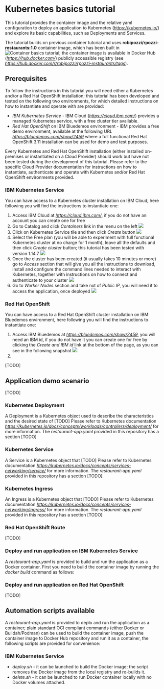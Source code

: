 # Kubernetes basics tutorial
This tutorial provides the container image and the relative yaml configuration to deploy an application to Kubernetes (https://kubernetes.io/) and explore its basic capabilities, such as Deployments and Services.

The tutorial builds on previous container tutorial and uses **robipozzi/rpozzi-restaurants:1.0** container image, which has been built in ![Container basics tutorial](https://github.com/robipozzi/container-kubernetes-tutorials/tree/master/1-container_basics); the container image is available in Docker Hub (*https://hub.docker.com/*) publicly accessible registry (see *https://hub.docker.com/r/robipozzi/rpozzi-restaurants/tags*).

## Prerequisites
To follow the instructions in this tutorial you will need either a Kubernetes and/or a Red Hat OpenShift installation; this tutorial has been developed and tested on the following two environments, for which detailed instructions on how to instantiate and operate with are provided:
* *IBM Kubernetes Service* - IBM Cloud (*https://cloud.ibm.com/*) provides a managed Kubernetes service, with a free cluster tier available.
* *Red Hat OpenShift* on IBM Bluedemos environment - IBM provides a free demo environment, available at the following URL  *https://bluedemos.com/show/2459* where a full functional Red Hat OpenShift 3.11 installation can be used for demo and test purposes.

Every Kubernetes and Red Hat OpenShift installation (either installed on-premises or instantiated on a Cloud Provider) should work but have not been tested during the development of this tutorial. 
Please refer to the specific Cloud Provider documentation for instructions on how to instantiate, authenticate and operate with Kubernetes and/or Red Hat OpenShift environments provided.

### IBM Kubernetes Service
You can have access to a Kubernetes cluster installation on IBM Cloud, here following you will find the instructions to instantiate one:
1. Access IBM Cloud at *https://cloud.ibm.com/*, if you do not have an account you can create one for free
2. Go to Catalog and click *Containers* link in the menu on the left 
![](https://github.com/robipozzi/container-kubernetes-tutorials/blob/master/5-k8_basics/images/catalog.png)
3. Click on Kubernetes Service tile and then click *Create* button
![](https://github.com/robipozzi/container-kubernetes-tutorials/blob/master/5-k8_basics/images/create-button.png)
4. Select the Free plan (you will be able to experiment with full functional Kubernetes cluster at no charge for 1 month), leave all the defaults and then click *Create cluster* button; this tutorial has been tested with version 1.14.7 
![](https://github.com/robipozzi/container-kubernetes-tutorials/blob/master/5-k8_basics/images/create-cluster.png)
5. Once the cluster has been created (it usually takes 10 minutes or more) go to *Access* section that will give you all the instructions to download, install and configure the command lines needed to interact with Kubernetes, together with instructions on how to connect and authenticate to your cluster
![](https://github.com/robipozzi/container-kubernetes-tutorials/blob/master/5-k8_basics/images/cluster-access.png)
6. Go to *Worker Nodes* section and take not of *Public IP*, you will need it to access the application, once deployed
![](https://github.com/robipozzi/container-kubernetes-tutorials/blob/master/5-k8_basics/images/public-ip.png)

### Red Hat OpenShift
You can have access to a Red Hat OpenShift cluster installation on IBM Bluedemos environment, here following you will find the instructions to instantiate one:
1. Access IBM Bluedemos at *https://bluedemos.com/show/2459*, you will need an IBM id, if you do not have it you can create one for free by clicking the *Create and IBM id* link at the bottom of the page, as you can see in the following snapshot
![](https://github.com/robipozzi/container-kubernetes-tutorials/blob/master/5-k8_basics/images/ibm-login.png)
2. 
[TODO]

## Application demo scenario
[TODO]

### Kubernetes Deployment
A Deployment is a Kubernetes object used to describe the characteristics and the desired state of [TODO] 
Please refer to Kubernetes documentation *https://kubernetes.io/docs/concepts/workloads/controllers/deployment/* for more information.
The *restaurant-app.yaml* provided in this repository has a section
[TODO]

### Kubernetes Service
A Service is a Kubernetes object that [TODO]
Please refer to Kubernetes documentation *https://kubernetes.io/docs/concepts/services-networking/service/* for more information.
The *restaurant-app.yaml* provided in this repository has a section
[TODO]

### Kubernetes Ingress
An Ingress is a Kubernetes object that [TODO]
Please refer to Kubernetes documentation *https://kubernetes.io/docs/concepts/services-networking/ingress/* for more information.
The *restaurant-app.yaml* provided in this repository has a section
[TODO]

### Red Hat OpenShift Route
[TODO]

### Deploy and run application on IBM Kubernetes Service
A *restaurant-app.yaml* is provided to build and run the application as a Docker container. 
First you need to build the container image by running the *docker build* command as follows:

### Deploy and run application on Red Hat OpenShift
[TODO]

## Automation scripts available
A *restaurant-app.yaml* is provided to deplo and run the application as a container; plain standard OCI compliant commands (either Docker or Buildah/Podman) can be used to build the container image, push the container image to Docker Hub repository and run it as a container, the following scripts are provided for convenience:

### IBM Kubernetes Service
* *deploy.sh* - it can be launched to build the Docker image; the script removes the Docker image from the local registry and re-builds it.
* *delete.sh* - it can be launched to run Docker container locally with no Docker volumes attached.